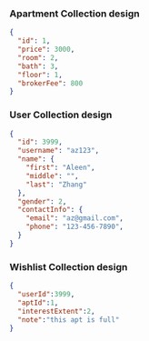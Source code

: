 ### Apartment Collection design

```json
{
  "id": 1,
  "price": 3000,
  "room": 2,
  "bath": 3,
  "floor": 1,
  "brokerFee": 800
}
```

### User Collection design
```json
{
  "id": 3999,
  "username": "az123",
  "name": {
    "first": "Aleen",
    "middle": "",
    "last": "Zhang"
  },
  "gender": 2,
  "contactInfo": {
    "email": "az@gmail.com",
    "phone": "123-456-7890",
  }
}
```
### Wishlist Collection design
```json
{
  "userId":3999,
  "aptId":1,
  "interestExtent":2,
  "note":"this apt is full"
}

```
